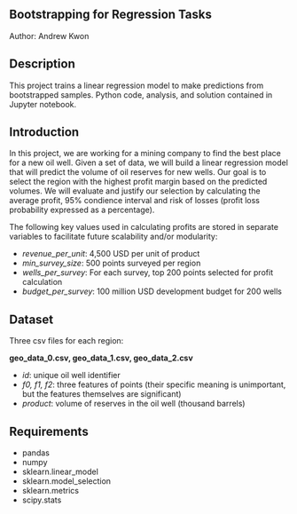 ## Bootstrapping for Regression Tasks
Author: Andrew Kwon

## Description
This project trains a linear regression model to make predictions from bootstrapped samples. Python code, analysis, and solution contained in Jupyter notebook.

## Introduction
In this project, we are working for a mining company to find the best place for a new oil well. Given a set of data, we will build a linear regression model that will predict the volume of oil reserves for new wells. Our goal is to select the region with the highest profit margin based on the predicted volumes. We will evaluate and justify our selection by calculating the average profit, 95% condience interval and risk of losses (profit loss probability expressed as a percentage).

The following key values used in calculating profits are stored in separate variables to facilitate future scalability and/or modularity:
- *revenue_per_unit*: 4,500 USD per unit of product
- *min_survey_size*: 500 points surveyed per region
- *wells_per_survey*: For each survey, top 200 points selected for profit calculation
- *budget_per_survey*: 100 million USD development budget for 200 wells

## Dataset
Three csv files for each region:

**geo_data_0.csv, geo_data_1.csv, geo_data_2.csv**  
- *id*: unique oil well identifier
- *f0, f1, f2*: three features of points (their specific meaning is unimportant, but the features themselves are significant)
- *product*: volume of reserves in the oil well (thousand barrels)

## Requirements
- pandas
- numpy
- sklearn.linear_model
- sklearn.model_selection
- sklearn.metrics
- scipy.stats
